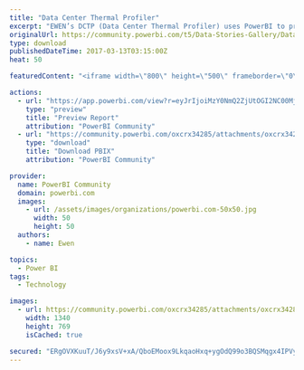 ```yaml
---
title: "Data Center Thermal Profiler"
excerpt: "EWEN’s DCTP (Data Center Thermal Profiler) uses PowerBI to present 2D and 3D visualizations of temperature and humidity in Data Centers. The system"
originalUrl: https://community.powerbi.com/t5/Data-Stories-Gallery/Data-Center-Thermal-Profiler/m-p/141361
type: download
publishedDateTime: 2017-03-13T03:15:00Z
heat: 50

featuredContent: "<iframe width=\"800\" height=\"500\" frameborder=\"0\" src=\"https://app.powerbi.com/view?r=eyJrIjoiMzY0NmQ2ZjUtOGI2NC00MjY1LThmMGItMTZhOWY5OTAyYjFlIiwidCI6ImUwNDdmNTRkLTQyZDctNDYyOS1iYmI2LWY5ZjFhMzAzZmFhYyIsImMiOjh9\"></iframe>"

actions:
  - url: "https://app.powerbi.com/view?r=eyJrIjoiMzY0NmQ2ZjUtOGI2NC00MjY1LThmMGItMTZhOWY5OTAyYjFlIiwidCI6ImUwNDdmNTRkLTQyZDctNDYyOS1iYmI2LWY5ZjFhMzAzZmFhYyIsImMiOjh9"
    type: "preview"
    title: "Preview Report"
    attribution: "PowerBI Community"
  - url: "https://community.powerbi.com/oxcrx34285/attachments/oxcrx34285/DataStoriesGallery/723/2/PBI_DC_DEMO_V01_ult.pbix"
    type: "download"
    title: "Download PBIX"
    attribution: "PowerBI Community"

provider:
  name: PowerBI Community
  domain: powerbi.com
  images:
    - url: /assets/images/organizations/powerbi.com-50x50.jpg
      width: 50
      height: 50
  authors:
    - name: Ewen

topics:
  - Power BI
tags:
  - Technology

images:
  - url: https://community.powerbi.com/oxcrx34285/attachments/oxcrx34285/DataStoriesGallery/723/3/PBI_THUMBNAIL.PNG
    width: 1340
    height: 769
    isCached: true

secured: "ERgOVXKuuT/J6y9xsV+xA/QboEMoox9LkqaoHxq+ygOdQ99o3BQSMqgx4IPVyo09tn7SM4E/Ho8APm6eMXazqmmPcvye5Yva8vM17O8sM2N8L1IkiScis5+GnyzqpfFSnCtnnAFojwnmcBThTephOuTDTu5Qjm5tagSjyXLmmUZ0xyQO2jV6gV7KnzLkloFuDJwyh9j9u8LwX0gR6i6VpGfQTJ8FPCYJlD3bnbHWaCxF/3ufq0CDVLca5vMXKxJZ9Lhjg8c4oRobNYldM7BdJkqgKxx80B2AtqYfYL5P9c3hHdifZhUdX5y/rBtumjrL8In33bWmXzdTEp2+nr9Yan6Xo6k8G4v07NUgAxfZvKYLOc5gY1n3TnakNP6dtO+PXU9jVHyrcMHi6PIW4z8zUQ==;IaTv7zZrrSek5VO2kq5Ccg=="
---
```


